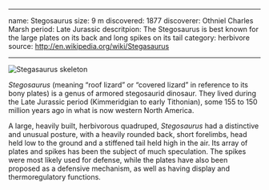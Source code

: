 
---

name: Stegosaurus
size: 9 m
discovered: 1877
discoverer: Othniel Charles Marsh
period: Late Jurassic
descritpion: The Stegosaurus is best known for the large plates on its back and long spikes on its tail
category: herbivore
source: http://en.wikipedia.org/wiki/Stegasaurus

---

![Stegasaurus skeleton](img/stegasaurus-skeleton.jpg)

*Stegosaurus* (meaning “roof lizard” or “covered lizard” in reference to its bony plates) is a genus of armored stegosaurid dinosaur. They lived during the Late Jurassic period (Kimmeridgian to early Tithonian), some 155 to 150 million years ago in what is now western North America.

A large, heavily built, herbivorous quadruped, *Stegosaurus* had a distinctive and unusual posture, with a heavily rounded back, short forelimbs, head held low to the ground and a stiffened tail held high in the air. Its array of plates and spikes has been the subject of much speculation. The spikes were most likely used for defense, while the plates have also been proposed as a defensive mechanism, as well as having display and thermoregulatory functions.